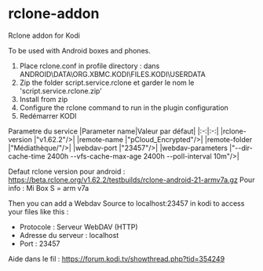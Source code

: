# rclone-addon
Rclone addon for Kodi 

To be used with Android boxes and phones.

1. Place rclone.conf in profile directory : dans ANDROID\DATA\ORG.XBMC.KODI\FILES\.KODI\USERDATA
2. Zip the folder script.service.rclone et garder le nom le 'script.service.rclone.zip'
3. Install from zip
4. Configure the rclone command to run in the plugin configuration
5. Redémarrer KODI

Parametre du service
|Parameter name|Valeur par défaut|
|:-:|:-:|
|rclone-version		|"v1.62.2"/>|
|remote-name			|"pCloud_Encrypted"/>|
|remote-folder		|"Médiathèque/"/>|
|webdav-port			|"23457"/>|
|webdav-parameters	|"--dir-cache-time 2400h --vfs-cache-max-age 2400h --poll-interval 10m"/>|


Defaut rclone version pour android : https://beta.rclone.org/v1.62.2/testbuilds/rclone-android-21-armv7a.gz
Pour info : Mi Box S = arm v7a

Then you can add a Webdav Source to localhost:23457 in kodi to access your files like this : 
  - Protocole : Serveur WebDAV (HTTP)
  - Adresse du serveur : localhost
  - Port : 23457

Aide dans le fil : https://forum.kodi.tv/showthread.php?tid=354249
